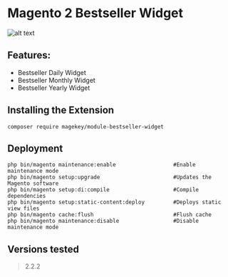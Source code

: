 # Magento 2 Bestseller Widget

![alt text](https://raw.githubusercontent.com/magekey/module-bestseller-widget/master/docs/images/priview.png)

## Features:

- Bestseller Daily Widget
- Bestseller Monthly Widget
- Bestseller Yearly Widget

## Installing the Extension

    composer require magekey/module-bestseller-widget

## Deployment

    php bin/magento maintenance:enable                  #Enable maintenance mode
    php bin/magento setup:upgrade                       #Updates the Magento software
    php bin/magento setup:di:compile                    #Compile dependencies
    php bin/magento setup:static-content:deploy         #Deploys static view files
    php bin/magento cache:flush                         #Flush cache
    php bin/magento maintenance:disable                 #Disable maintenance mode

## Versions tested
> 2.2.2
